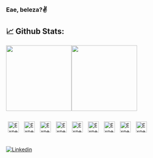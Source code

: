 ### Eae, beleza?✌️

## 📈 **Github Stats:**
<div style="display:flex;">
    <a href="https://github.com/felipeurbansk">
        <img height="180em" src="https://github-readme-stats.vercel.app/api?username=felipeurbansk&show_icons=true&include_all_commits=true&theme=dracula&count_private=true">
    </a>
    <a href="https://github.com/felipeurbansk/github-readme-stats">
        <img height="180em" src="https://github-readme-stats.anuraghazra1.vercel.app/api/top-langs/?username=felipeurbansk&layout=compact&langs_count=8&theme=dracula"/>
    </a>
</div>

## 

<div style="display: inline_block">
    <img style="margin: 0 5px;" src="https://cdn.jsdelivr.net/gh/devicons/devicon/icons/php/php-plain.svg" width="30px" alt="Experience in PHP"/>
    <img style="margin: 0 5px;" src="https://cdn.jsdelivr.net/gh/devicons/devicon/icons/nodejs/nodejs-plain.svg" width="30px" alt="Experience in NodeJS"/>
    <img style="margin: 0 5px;" src="https://cdn.jsdelivr.net/gh/devicons/devicon/icons/laravel/laravel-plain.svg" width="30px" alt="Experience in laravel"/>
    <img style="margin: 0 5px;" src="https://cdn.jsdelivr.net/gh/devicons/devicon/icons/symfony/symfony-original.svg" width="30px" alt="Experience in symfony"/>
    <img style="margin: 0 5px;" src="https://cdn.jsdelivr.net/gh/devicons/devicon/icons/vuejs/vuejs-original.svg" width="30px" alt="Experience in vuejs"/>
    <img style="margin: 0 5px;" src="https://cdn.jsdelivr.net/gh/devicons/devicon/icons/react/react-original.svg" width="30px" alt="Experience in react"/>
    <img style="margin: 0 5px;" src="https://cdn.jsdelivr.net/gh/devicons/devicon/icons/sass/sass-original.svg" width="30px" alt="Experience in sass"/>
    <img style="margin: 0 5px;" src="https://cdn.jsdelivr.net/gh/devicons/devicon/icons/git/git-original.svg" width="30px" alt="Experience in git"/>
    <img style="margin: 0 5px;" src="https://cdn.jsdelivr.net/gh/devicons/devicon/icons/linux/linux-original.svg" width="30px" alt="Experience in linux"/>
</div>

##


<div style="padding-top:5px;">
    <a href="https://www.linkedin.com/in/felipeurbansk" target="_blank">
        <img src="https://img.shields.io/badge/-Felipe%20Urbanski-blue?style=flat-square&logo=Linkedin&logoColor=white&link=https://www.linkedin.com/in/felipeurbansk" alt="Linkedin">
    </a>
</div>
